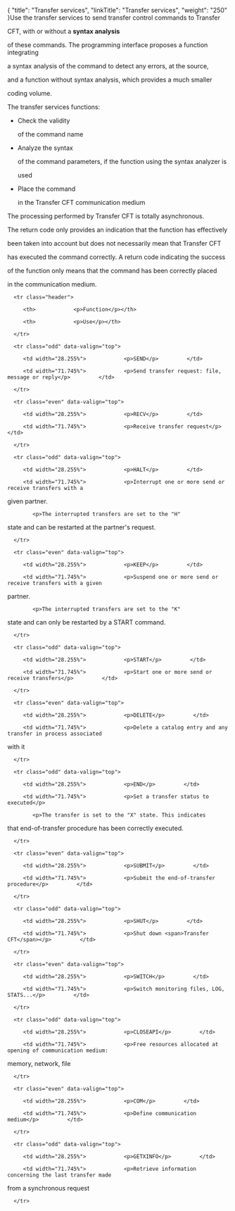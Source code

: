 {
    "title": "Transfer  services",
    "linkTitle": "Transfer services",
    "weight": "250"
}Use the transfer services to send transfer control commands to Transfer
CFT, with or without a **syntax analysis**
of these commands. The programming interface proposes a function integrating
a syntax analysis of the command to detect any errors, at the source,
and a function without syntax analysis, which provides a much smaller
coding volume.

The transfer services functions:

-   Check the validity
    of the command name
-   Analyze the syntax
    of the command parameters, if the function using the syntax analyzer is
    used
-   Place the command
    in the Transfer CFT communication medium

The processing performed by Transfer CFT is totally asynchronous.

The return code only provides an indication that the function has effectively
been taken into account but does not necessarily mean that Transfer CFT
has executed the command correctly. A return code indicating the success
of the function only means that the command has been correctly placed
in the communication medium.

<table data-cellspacing="0">
   <thead>
      <tr class="header">
         <th>            <p>Function</p></th>
         <th>            <p>Use</p></th>
      </tr>
   </thead>
   <tbody>
      <tr class="odd" data-valign="top">
         <td width="28.255%">            <p>SEND</p>         </td>
         <td width="71.745%">            <p>Send transfer request: file, message or reply</p>         </td>
      </tr>
      <tr class="even" data-valign="top">
         <td width="28.255%">            <p>RECV</p>         </td>
         <td width="71.745%">            <p>Receive transfer request</p>         </td>
      </tr>
      <tr class="odd" data-valign="top">
         <td width="28.255%">            <p>HALT</p>         </td>
         <td width="71.745%">            <p>Interrupt one or more send or receive transfers with a
given partner.</p>
            <p>The interrupted transfers are set to the "H"
state and can be restarted at the partner's request.</p>         </td>
      </tr>
      <tr class="even" data-valign="top">
         <td width="28.255%">            <p>KEEP</p>         </td>
         <td width="71.745%">            <p>Suspend one or more send or receive transfers with a given
partner.</p>
            <p>The interrupted transfers are set to the "K"
state and can only be restarted by a START command.</p>         </td>
      </tr>
      <tr class="odd" data-valign="top">
         <td width="28.255%">            <p>START</p>         </td>
         <td width="71.745%">            <p>Start one or more send or receive transfers</p>         </td>
      </tr>
      <tr class="even" data-valign="top">
         <td width="28.255%">            <p>DELETE</p>         </td>
         <td width="71.745%">            <p>Delete a catalog entry and any transfer in process associated
with it</p>         </td>
      </tr>
      <tr class="odd" data-valign="top">
         <td width="28.255%">            <p>END</p>         </td>
         <td width="71.745%">            <p>Set a transfer status to executed</p>
            <p>The transfer is set to the "X" state. This indicates
that end-of-transfer procedure has been correctly executed.</p>         </td>
      </tr>
      <tr class="even" data-valign="top">
         <td width="28.255%">            <p>SUBMIT</p>         </td>
         <td width="71.745%">            <p>Submit the end-of-transfer procedure</p>         </td>
      </tr>
      <tr class="odd" data-valign="top">
         <td width="28.255%">            <p>SHUT</p>         </td>
         <td width="71.745%">            <p>Shut down <span>Transfer CFT</span></p>         </td>
      </tr>
      <tr class="even" data-valign="top">
         <td width="28.255%">            <p>SWITCH</p>         </td>
         <td width="71.745%">            <p>Switch monitoring files, LOG, STATS...</p>         </td>
      </tr>
      <tr class="odd" data-valign="top">
         <td width="28.255%">            <p>CLOSEAPI</p>         </td>
         <td width="71.745%">            <p>Free resources allocated at opening of communication medium:
memory, network, file</p>         </td>
      </tr>
      <tr class="even" data-valign="top">
         <td width="28.255%">            <p>COM</p>         </td>
         <td width="71.745%">            <p>Define communication medium</p>         </td>
      </tr>
      <tr class="odd" data-valign="top">
         <td width="28.255%">            <p>GETXINFO</p>         </td>
         <td width="71.745%">            <p>Retrieve information concerning the last transfer made
from a synchronous request</p>         </td>
      </tr>
   </tbody>
</table>
